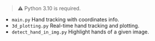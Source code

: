 > ⚠️ Python 3.10 is required.

* `main.py` Hand tracking with coordinates info.
* `3d_plotting.py` Real-time hand tracking and plotting.
* `detect_hand_in_img.py` Highlight hands of a given image.
